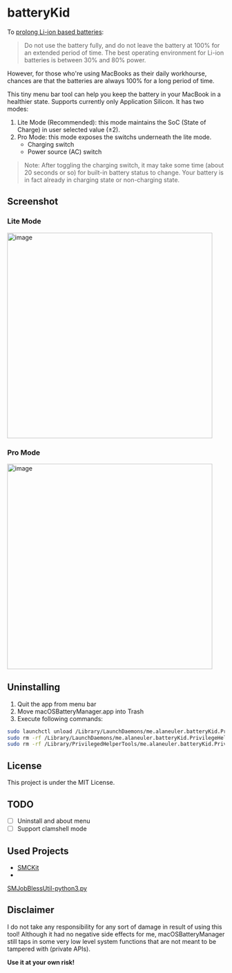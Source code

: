 # batteryKid
To [prolong Li-ion based 
batteries](https://www.apple.com/batteries/maximizing-performance/):

> Do not use the battery fully, and do not leave the battery at 100% for 
an extended period of time. The best operating environment for Li-ion 
batteries is between 30% and 80% power.

However, for those who're using MacBooks as their daily workhourse, chances 
are that the batteries are always 100% for a long period of time.

This tiny menu bar tool can help you keep the battery in your MacBook in a healthier state. Supports currently only Application Silicon. It has two modes:
1. Lite Mode (Recommended): this mode maintains the SoC (State of Charge) in user selected value (±2).
2. Pro Mode: this mode exposes the switchs underneath the lite mode.
   - Charging switch
   - Power source (AC) switch

> Note: After toggling the charging switch, it may take some time (about 20 seconds or so) for built-in battery status to change. Your battery is in fact already in charging state or non-charging state.

## Screenshot
### Lite Mode
<img width="475" alt="image" src="https://user-images.githubusercontent.com/8054939/216766125-5c41838a-54d1-421e-8095-a04970709662.png">

### Pro Mode
<img width="475" alt="image" src="https://user-images.githubusercontent.com/8054939/216766157-367337a3-9046-478e-adaa-5c470b9c28f1.png">

## Uninstalling
1. Quit the app from menu bar
2. Move macOSBatteryManager.app into Trash
3. Execute following commands:
```bash
sudo launchctl unload /Library/LaunchDaemons/me.alaneuler.batteryKid.PrivilegeHelper.plist
sudo rm -rf /Library/LaunchDaemons/me.alaneuler.batteryKid.PrivilegeHelper.plist
sudo rm -rf /Library/PrivilegedHelperTools/me.alaneuler.batteryKid.PrivilegeHelper
```

## License
This project is under the MIT License.

## TODO
- [ ] Uninstall and about menu
- [ ] Support clamshell mode

## Used Projects
- [SMCKit](https://github.com/beltex/SMCKit)
- 
[SMJobBlessUtil-python3.py](https://gist.github.com/mikeyh/89a1e2ecc6849ff6056b7391c5216799)

## Disclaimer
I do not take any responsibility for any sort of damage in result of using 
this tool! Although it had no negative side effects for me, 
macOSBatteryManager still taps in some very low level system functions 
that are not meant to be tampered with (private APIs).

**Use it at your own risk!**
